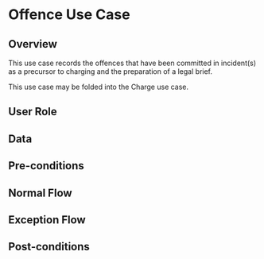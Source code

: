 # Offence Use Case

## Overview
This use case records the offences that have been committed in incident(s) as a precursor to charging and the preparation of a legal brief.

This use case may be folded into the Charge use case.



## User Role



## Data



## Pre-conditions



## Normal Flow



## Exception Flow



## Post-conditions




